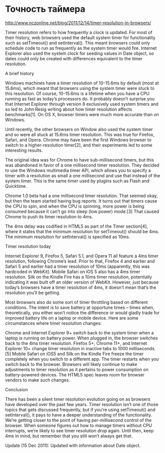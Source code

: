 # Точность таймера

http://www.nczonline.net/blog/2011/12/14/timer-resolution-in-browsers/

Timer resolution refers to how frequently a clock is updated. For most of their history, web browsers used the default system timer for functionality such as setTimeout() and setInterval(). This meant browsers could only schedule code to run as frequently as the system timer would fire. Internet Explorer also used the system clock for seeding values in Date object, so dates could only be created with differences equivalent to the timer resolution.

A brief history

Windows machines have a timer resolution of 10-15.6ms by default (most at 15.6ms), which meant that browsers using the system timer were stuck to this resolution. Of course, 10-15.6ms is a lifetime when you have a CPU running as fast as today’s processors do. It probably doesn’t surprise you that Internet Explorer through version 8 exclusively used system timers and so led to John Resig writing about how timer resolution affects benchmarks[1]. On OS X, browser timers were much more accurate than on Windows.

Until recently, the other browsers on Window also used the system timer and so were all stuck at 15.6ms timer resolution. This was true for Firefox, Safari, and Opera. Chrome may have been the first Windows browser to switch to a higher-resolution timer[2], and their experiments led to some interesting results.

The original idea was for Chrome to have sub-millisecond timers, but this was abandoned in favor of a one millisecond timer resolution. They decided to use the Windows multimedia timer API, which allows you to specify a timer with a resolution as small a one millisecond and use that instead of the system timer. This is the same timer used by plugins such as Flash and Quicktime.

Chrome 1.0 beta had a one millisecond timer resolution. That seemed okay, but then the team started having bug reports. It turns out that timers cause the CPU to spin, and when the CPU is spinning, more power is being consumed because it can’t go into sleep (low power) mode.[3] That caused Chrome to push its timer resolution to 4ms.

The 4ms delay was codified in HTML5 as part of the Timer section[4], where it states that the minimum resolution for setTimeout() should be 4ms. The minimum resolution for setInterval() is specified as 10ms.

Timer resolution today

Internet Explorer 9, Firefox 5, Safari 5.1, and Opera 11 all feature a 4ms timer resolution, following Chrome’s lead. Prior to that, Firefox 4 and earlier and Safari 5 and earlier had a timer resolution of 10ms (apparently, this was hardcoded in WebKit). Mobile Safari on iOS 5 also has a 4ms timer resolution. Silk on the Kindle Fire has a 10ms timer resolution, potentially indicating it was built off an older version of WebKit. However, just because today’s browsers have a timer resolution of 4ms, it doesn’t mean that’s the resolution you’ll be getting.

Most browsers also do some sort of timer throttling based on different conditions. The intent is to save battery at opportune times – times when, theoretically, you either won’t notice the difference or would gladly trade for improved battery life on a laptop or mobile device. Here are some circumstances where timer resolution changes:

Chrome and Internet Explorer 9+ switch back to the system timer when a laptop is running on battery power. When plugged in, the browser switches back to the 4ms timer resolution.
Firefox 5+, Chrome 11+, and Internet Explorer 10+ change timer resolution in inactive tabs to 1000 milliseconds.[5]
Mobile Safari on iOS5 and Silk on the Kindle Fire freeze the timer completely when you switch to a different app. The timer restarts when you switch back to the browser.
Browsers will likely continue to make adjustments to timer resolution as it pertains to power consumption on battery-powered devices. The HTML5 spec leaves room for browser vendors to make such changes.

 

Conclusion

There has been a silent timer resolution evolution going on as browsers have developed over the past few years. Timer resolution isn’t one of those topics that gets discussed frequently, but if you’re using setTimeout() and setInterval(), it pays to have a deeper understanding of the functionality. We’re getting closer to the point of having per-millisecond control of the browser. When someone figures out how to manage timers without CPU interrupts, we’re likely to see timer resolution drop again. Until then, keep 4ms in mind, but remember that you still won’t always get that.

Update (15 Dec 2011): Updated with information about Date object.